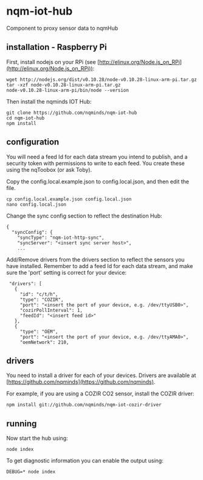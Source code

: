 # nqm-iot-hub
Component to proxy sensor data to nqmHub

## installation - Raspberry Pi

First, install nodejs on your RPi (see [http://elinux.org/Node.js_on_RPi](http://elinux.org/Node.js_on_RPi)): 

```
wget http://nodejs.org/dist/v0.10.28/node-v0.10.28-linux-arm-pi.tar.gz
tar -xzf node-v0.10.28-linux-arm-pi.tar.gz
node-v0.10.28-linux-arm-pi/bin/node --version
```

Then install the nqminds IOT Hub:

```
git clone https://github.com/nqminds/nqm-iot-hub
cd nqm-iot-hub
npm install
```

## configuration

You will need a feed Id for each data stream you intend to publish, and a security token with permissions to write to each feed. You create these using the nqToobox (or ask Toby).

Copy the config.local.example.json to config.local.json, and then edit the file.

```
cp config.local.example.json config.local.json
nano config.local.json
```

Change the sync config section to reflect the destination Hub:

 ```
 {
   "syncConfig": {
     "syncType": "nqm-iot-http-sync",
     "syncServer": "<insert sync server host>",     
     ...
```

Add/Remove drivers from the drivers section to reflect the sensors you have installed. Remember to add a feed Id 
for each data stream, and make sure the 'port' setting is correct for your device:

```
 "drivers": [
   {
     "id": "c/t/h",
     "type": "COZIR",
     "port": "<insert the port of your device, e.g. /dev/ttyUSB0>",
     "cozirPollInterval": 1,
     "feedId": "<insert feed id>"
   },
   {
     "type": "OEM",
     "port": "<insert the port of your device, e.g. /dev/ttyAMA0>",
     "oemNetwork": 210,
```

## drivers
You need to install a driver for each of your devices. Drivers are available at [https://github.com/nqminds](https://github.com/nqminds). 

For example, if you are using a COZIR CO2 sensor, install the COZIR driver:

```
npm install git://github.com/nqminds/nqm-iot-cozir-driver
```

## running

Now start the hub using:
```
node index
```

To get diagnostic information you can enable the output using:
```
DEBUG=* node index
```